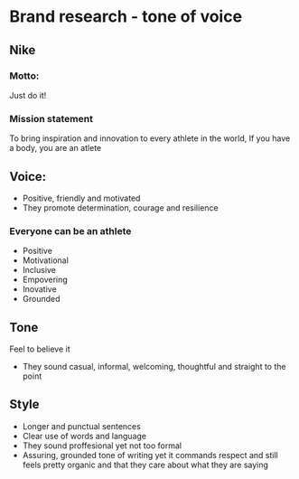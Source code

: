 # Brand research - tone of voice

## Nike

### Motto:
Just do it! 

### Mission statement
To bring inspiration and innovation to every athlete in the world, If you have a body, you are an atlete

## Voice: 
- Positive, friendly and motivated
- They promote determination, courage and resilience

### Everyone can be an athlete

- Positive 
- Motivational 
- Inclusive
- Empovering 
- Inovative
- Grounded 

## Tone 
Feel to believe it 
- They sound casual, informal, welcoming, thoughtful and straight to the point

## Style 
- Longer and punctual sentences
- Clear use of words and language
- They sound proffesional yet not too formal
- Assuring, grounded tone of writing yet it commands respect and still feels pretty organic and that they care about what they are saying


